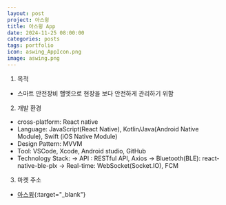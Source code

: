 ```yaml
---
layout: post
project: 아스윙
title: 아스윙 App
date: 2024-11-25 08:00:00 
categories: posts 
tags: portfolio
icon: aswing_AppIcon.png
image: aswing.png
---
```

1) 목적
 - 스마트 안전장비 핼멧으로 현장을 보다 안전하게 관리하기 위함

2) 개발 환경
 - cross-platform: React native
 - Language: JavaScript(React Native), Kotlin/Java(Android Native Module), Swift (iOS Native Module)
 - Design Pattern: MVVM
 - Tool: VSCode, Xcode, Android studio, GitHub
 - Technology Stack:
   -> API : RESTful API, Axios
   -> Bluetooth(BLE): react-native-ble-plx
   -> Real-time: WebSocket(Socket.IO), FCM

3) 마켓 주소  
 - [아스윙](https://play.google.com/store/apps/details?id=com.aswing.tugu){:target="_blank"}   

 
